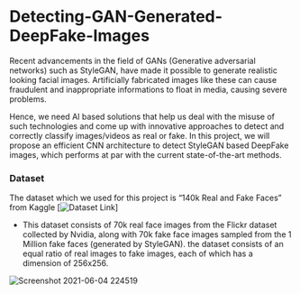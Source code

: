 # Detecting-GAN-Generated-DeepFake-Images
Recent advancements in the field of GANs (Generative adversarial networks) such as StyleGAN, have made it possible to generate realistic looking facial images. Artificially fabricated
images like these can cause fraudulent and inappropriate informations to float in media, causing severe problems. 

Hence, we need AI based solutions that help us deal with the misuse of such technologies and come up with innovative approaches to detect and correctly classify images/videos as real or fake. In this project, we will propose an efficient CNN architecture to detect StyleGAN based DeepFake images, which performs at par with the current state-of-the-art methods.

### Dataset
The dataset which we used for this project is “140k Real and Fake Faces” from Kaggle [![Dataset Link](https://www.kaggle.com/xhlulu/140k-real-and-fake-faces)]
* This dataset consists of 70k real face images from the Flickr dataset collected by Nvidia, along with 70k fake face images sampled from the 1 Million fake faces (generated by StyleGAN). the dataset consists of an equal ratio of real images to fake images, each of which has a dimension of 256x256.

![Screenshot 2021-06-04 224519](https://user-images.githubusercontent.com/51471876/120840750-3fb54300-c588-11eb-8849-e81bd4ea1b38.png)

